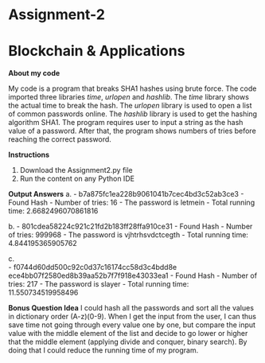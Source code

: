 # Assignment-2
# Blockchain & Applications

**About my code**

My code is a program that breaks SHA1 hashes using brute force. The code imported three libraries *time*, *urlopen* and *hashlib*. The *time* library shows the actual time to break the hash. The *urlopen* library is used to open a list of common passwords online. The *hashlib* library is used to get the hashing algorithm SHA1. The program requires user to input a string as the hash value of a password. After that, the program shows numbers of tries before reaching the correct password. 

**Instructions**
  1. Download the Assignment2.py file
  2. Run the content on any Python IDE
  
**Output Answers**
  a. 
  		- b7a875fc1ea228b9061041b7cec4bd3c52ab3ce3
  		- Found Hash
      - Number of tries: 16
      - The password is  letmein
      - Total running time: 2.6682496070861816

  b. 
			- 801cdea58224c921c21fd2b183ff28ffa910ce31
      - Found Hash
      - Number of tries: 999968
      - The password is  vjhtrhsvdctcegth
      - Total running time: 4.844195365905762 
     
  c.  
			- f0744d60dd500c92c0d37c16174cc58d3c4bdd8e ece4bb07f2580ed8b39aa52b7f7f918e43033ea1
      - Found Hash
      - Number of tries: 217
      - The password is  slayer
      - Total running time: 11.550734519958496

**Bonus Question Idea**
      I could hash all the passwords and sort all the values in dictionary order (A-z)(0-9). When I get the input from the user, I can thus save time not going through every value one by one, but compare the input value with the middle element of the list and decide to go lower or higher that the middle element (applying divide and conquer, binary search). By doing that I could reduce the running time of my program. 
  
